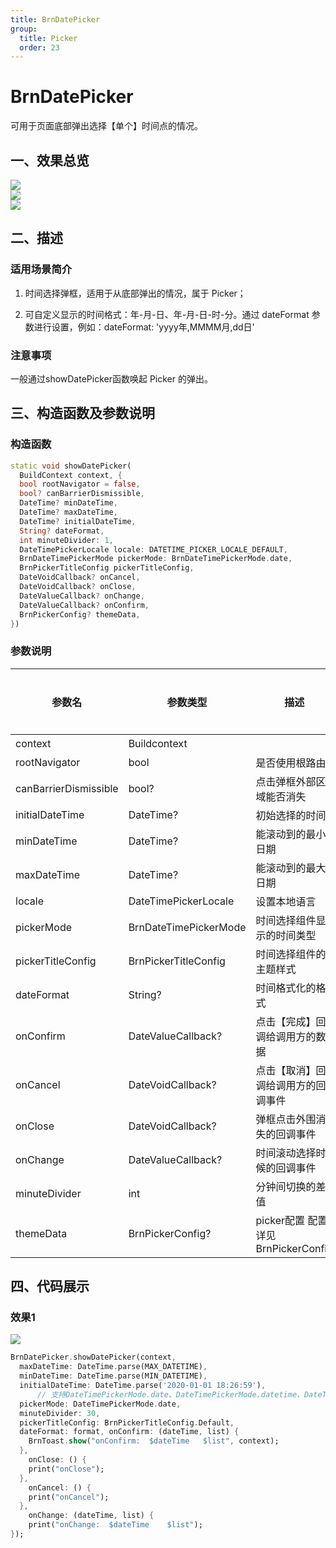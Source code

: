 ```yaml
---
title: BrnDatePicker
group:
  title: Picker
  order: 23
---
```



# BrnDatePicker

可用于页面底部弹出选择【单个】时间点的情况。

## 一、效果总览

![](./img/BrnDatePickerTime.png)
<br/>
![](./img/BrnDatePickerYMD.png)
<br/>
![](./img/BrnDatePickerYMDHMS.png)

## 二、描述

### 适用场景简介

1. 时间选择弹框，适用于从底部弹出的情况，属于 Picker；

2. 可自定义显示的时间格式：年-月-日、年-月-日-时-分。通过 dateFormat 参数进行设置，例如：dateFormat: 'yyyy年,MMMM月,dd日'

### 注意事项

一般通过showDatePicker函数唤起 Picker 的弹出。

## 三、构造函数及参数说明
### 构造函数

```dart
static void showDatePicker(
  BuildContext context, {
  bool rootNavigator = false,
  bool? canBarrierDismissible,
  DateTime? minDateTime,
  DateTime? maxDateTime,
  DateTime? initialDateTime,
  String? dateFormat,
  int minuteDivider: 1,
  DateTimePickerLocale locale: DATETIME_PICKER_LOCALE_DEFAULT,
  BrnDateTimePickerMode pickerMode: BrnDateTimePickerMode.date,
  BrnPickerTitleConfig pickerTitleConfig,
  DateVoidCallback? onCancel,
  DateVoidCallback? onClose,
  DateValueCallback? onChange,
  DateValueCallback? onConfirm,
  BrnPickerConfig? themeData,
}) 
```

### 参数说明

| 参数名 | 参数类型 | 描述 | 是否必填 | 默认值 |
| --- | --- | --- | --- | --- |
| context | Buildcontext |  | 是 |  |
| rootNavigator | bool | 是否使用根路由 | 否 | false |
| canBarrierDismissible | bool? | 点击弹框外部区域能否消失 | 否 |  |
| initialDateTime | DateTime? | 初始选择的时间 | 否 | 当前时间 |
| minDateTime | DateTime? | 能滚动到的最小日期 | 否 | minDateTime ≤ maxDateTime |
| maxDateTime | DateTime? | 能滚动到的最大日期 | 否 | minDateTime ≤ maxDateTime |
| locale | DateTimePickerLocale | 设置本地语言 | 否 | DateTimePickerLocale.zh\_cn |
| pickerMode | BrnDateTimePickerMode | 时间选择组件显示的时间类型 | 否 | BrnDateTimePickerMode.date |
| pickerTitleConfig | BrnPickerTitleConfig | 时间选择组件的主题样式 | 否 | BrnPickerTitleConfig.Default |
| dateFormat | String? | 时间格式化的格式 | 是 |  |
| onConfirm | DateValueCallback? | 点击【完成】回调给调用方的数据 | 否 |  |
| onCancel | DateVoidCallback? | 点击【取消】回调给调用方的回调事件 | 否 |  |
| onClose | DateVoidCallback? | 弹框点击外围消失的回调事件 | 否 |  |
| onChange | DateValueCallback? | 时间滚动选择时候的回调事件 | 否 |  |
| minuteDivider | int | 分钟间切换的差值 | 否 | 1 |
| themeData | BrnPickerConfig? | picker配置 配置详见BrnPickerConfig | 否 |  |

 

## 四、代码展示

### 效果1

![](./img/BrnDatePickerYMD.png) 



```dart
BrnDatePicker.showDatePicker(context,
  maxDateTime: DateTime.parse(MAX_DATETIME),
  minDateTime: DateTime.parse(MIN_DATETIME),
  initialDateTime: DateTime.parse('2020-01-01 18:26:59'),
      // 支持DateTimePickerMode.date、DateTimePickerMode.datetime、DateTimePickerMode.time
  pickerMode: DateTimePickerMode.date,
  minuteDivider: 30,
  pickerTitleConfig: BrnPickerTitleConfig.Default,
  dateFormat: format, onConfirm: (dateTime, list) {
    BrnToast.show("onConfirm:  $dateTime   $list", context);
  }, 
	onClose: () {
    print("onClose");
  }, 
	onCancel: () {
    print("onCancel");
  }, 
	onChange: (dateTime, list) {
    print("onChange:  $dateTime    $list");
});
```


